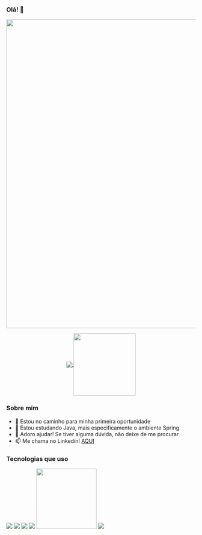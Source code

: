 ### Olá! 👋
<p align="center## Heading">
  <a href="#">
    <img align="center" width="820" src="https://i.ibb.co/BqH57bW/Asset-28-2x.png" />
  </a>
</p>

<p align="center">
  <a href="https://github.com/anuraghazra/github-readme-stats">
    <img
      align="center"
      src="https://github-readme-stats.vercel.app/api/top-langs/?username=kaiqueramos&layout=compact"
    />
  </a>
  <img
      align="center"
      height="165"
      src="https://github-readme-stats.vercel.app/api?username=kaiqueramos&count_private=true&show_icons=true&custom_title=Github%20Status&hide=issues"
    />
  </a>
</p>

### Sobre mim
- 🔭 Estou no caminho para minha primeira oportunidade
- 🌱 Estou estudando Java, mais especificamente o ambiente Spring
- 🤔 Adoro ajudar! Se tiver alguma dúvida, não deixe de me procurar
- 📫 Me chama no Linkedin! <a href="https://www.linkedin.com/in/kaiqueramos/">AQUI</a>

### Tecnologias que uso
<p>
  <img src="https://img.icons8.com/color/48/000000/javascript.png"/>
  <img src="https://img.icons8.com/officel/50/000000/react.png"/>
  <img src="https://img.icons8.com/color/48/000000/nodejs.png"/>
  <img src="https://img.icons8.com/color/48/000000/java-coffee-cup-logo.png"/>
  <img src="https://spring.io/images/spring-logo-9146a4d3298760c2e7e49595184e1975.svg" width="160">
  <img src="https://img.icons8.com/dusk/50/000000/database-export.png"/>
</p>

